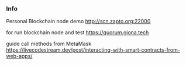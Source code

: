 ### Info
Personal Blockchain node demo http://scn.zapto.org:22000

for run blockchain node and test https://quorum.giona.tech

guide call methods from MetaMask https://livecodestream.dev/post/interacting-with-smart-contracts-from-web-apps/

